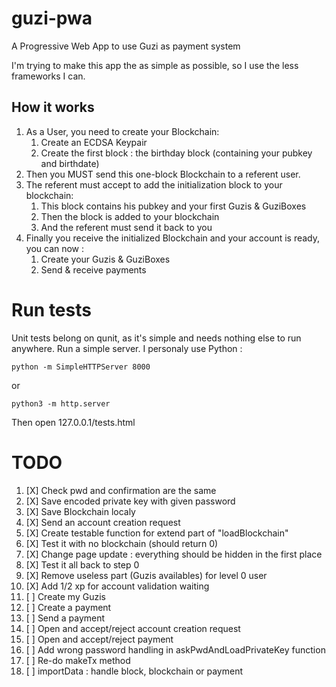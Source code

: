 # guzi-pwa
A Progressive Web App to use Guzi as payment system

I'm trying to make this app the as simple as possible, so I use the less frameworks I can.

## How it works

1. As a User, you need to create your Blockchain:
    1. Create an ECDSA Keypair
    2. Create the first block : the birthday block (containing your pubkey and birthdate)
2. Then you MUST send this one-block Blockchain to a referent user.
3. The referent must accept to add the initialization block to your blockchain:
    1. This block contains his pubkey and your first Guzis & GuziBoxes
    2. Then the block is added to your blockchain
    3. And the referent must send it back to you
4. Finally you receive the initialized Blockchain and your account is ready, you can now :
    1. Create your Guzis & GuziBoxes
    2. Send & receive payments

# Run tests

Unit tests belong on qunit, as it's simple and needs nothing else to run anywhere.
Run a simple server. I personaly use Python :

```
python -m SimpleHTTPServer 8000
```
or
```
python3 -m http.server
```

Then open 127.0.0.1/tests.html



# TODO
1. [X] Check pwd and confirmation are the same
2. [X] Save encoded private key with given password
3. [X] Save Blockchain localy
4. [X] Send an account creation request
5. [X] Create testable function for extend part of "loadBlockchain"
6. [X] Test it with no blockchain (should return 0)
7. [X] Change page update : everything should be hidden in the first place
8. [X] Test it all back to step 0
9. [X] Remove useless part (Guzis availables) for level 0 user
10. [X] Add 1/2 xp for account validation waiting
11. [ ] Create my Guzis
12. [ ] Create a payment
13. [ ] Send a payment
14. [ ] Open and accept/reject account creation request
15. [ ] Open and accept/reject payment
16. [ ] Add wrong password handling in askPwdAndLoadPrivateKey function
17. [ ] Re-do makeTx method
18. [ ] importData : handle block, blockchain or payment
